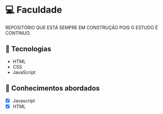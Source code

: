 # 💻 Faculdade

REPOSITÓRIO QUE ESTÁ SEMPRE EM CONSTRUÇÃO POIS O ESTUDO É CONTINUO.

## 🚀 Tecnologias

- HTML
- CSS
- JavaScript

## 📔 Conhecimentos abordados

- [x] Javascript
- [x] HTML